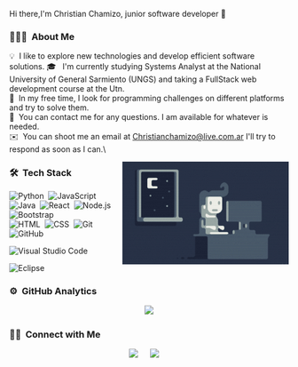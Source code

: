 
Hi there,I'm Christian Chamizo, junior software developer 👋
  

### 👨🏻‍💻 &nbsp;About Me

💡 &nbsp;I like to explore new technologies and develop efficient software solutions.
🎓 &nbsp; I'm currently studying Systems Analyst at the National University of General Sarmiento (UNGS) and taking a FullStack web development course at the Utn.\
🌱 &nbsp;In my free time, I look for programming challenges on different platforms and try to solve them.\
💬 &nbsp;You can contact me for any questions. I am available for whatever is needed.\
✉️ &nbsp;You can shoot me an email at Christianchamizo@live.com.ar I'll try to respond as soon as I can.\


<img alt="Night Coding" src="https://raw.githubusercontent.com/AVS1508/AVS1508/master/assets/Night-Coding.gif" align="right"/>

### 🛠 &nbsp;Tech Stack

![Python](https://img.shields.io/badge/-Python-05122A?style=flat&logo=python)&nbsp;
![JavaScript](https://img.shields.io/badge/-JavaScript-05122A?style=flat&logo=javascript)&nbsp;
![Java](https://img.shields.io/badge/-Java-05122A?style=flat&logo=Java&logoColor=FFA518)&nbsp;
![React](https://img.shields.io/badge/-React-05122A?style=flat&logo=react)&nbsp;
![Node.js](https://img.shields.io/badge/-Node.js-05122A?style=flat&logo=node.js)&nbsp;
![Bootstrap](https://img.shields.io/badge/-Bootstrap-05122A?style=flat&logo=bootstrap&logoColor=563D7C)\
![HTML](https://img.shields.io/badge/-HTML-05122A?style=flat&logo=HTML5)&nbsp;
![CSS](https://img.shields.io/badge/-CSS-05122A?style=flat&logo=CSS3&logoColor=1572B6)&nbsp;
![Git](https://img.shields.io/badge/-Git-05122A?style=flat&logo=git)&nbsp;
![GitHub](https://img.shields.io/badge/-GitHub-05122A?style=flat&logo=github)&nbsp;

![Visual Studio Code](https://img.shields.io/badge/-Visual%20Studio%20Code-05122A?style=flat&logo=visual-studio-code&logoColor=007ACC)&nbsp;

![Eclipse](https://img.shields.io/badge/-Eclipse-05122A?style=flat&logo=eclipse-ide&logoColor=2C2255)


### ⚙️ &nbsp;GitHub Analytics

<p align="center">
<a href="https://github.com/ChrisChamizo">
  <img height="180em" src="https://github-readme-stats-eight-theta.vercel.app/api?username=AVS1508&show_icons=true&theme=algolia&include_all_commits=true&count_private=true"/>
 
</a>
</p>

### 🤝🏻 &nbsp;Connect with Me

<p align="center">
<a target="_blank" href="https://www.linkedin.com/in/chrischamizo"><img src="https://img.shields.io/badge/-LinkedIn-0077B5?style=for-the-badge&logo=Linkedin&logoColor=white"></img></a>
&emsp;
<a target="_blank" href="Christianchamizo@live.com.ar"
><img src="https://img.shields.io/badge/-Gmail-D14836?style=for-the-badge&logo=Gmail&logoColor=white"></img></a>
&emsp;
